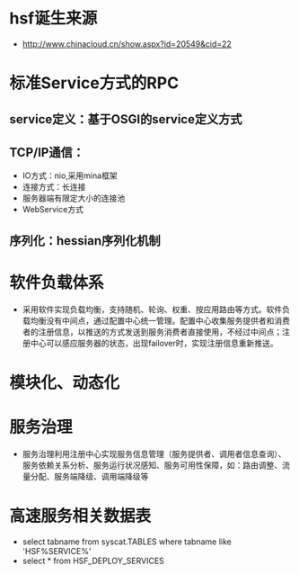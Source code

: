 # hsf诞生来源
- http://www.chinacloud.cn/show.aspx?id=20549&cid=22

# 标准Service方式的RPC
## service定义：基于OSGI的service定义方式
## TCP/IP通信：
- IO方式：nio,采用mina框架
- 连接方式：长连接
- 服务器端有限定大小的连接池
- WebService方式
## 序列化：hessian序列化机制

# 软件负载体系
- 采用软件实现负载均衡，支持随机、轮询、权重、按应用路由等方式。软件负载均衡没有中间点，通过配置中心统一管理。配置中心收集服务提供者和消费者的注册信息，以推送的方式发送到服务消费者直接使用，不经过中间点；注册中心可以感应服务器的状态，出现failover时，实现注册信息重新推送。

# 模块化、动态化

# 服务治理
- 服务治理利用注册中心实现服务信息管理（服务提供者、调用者信息查询）、服务依赖关系分析、服务运行状况感知、服务可用性保障，如：路由调整、流量分配、服务端降级、调用端降级等

# 高速服务相关数据表
- select tabname from syscat.TABLES where tabname like 'HSF%SERVICE%'
- select * from HSF_DEPLOY_SERVICES

